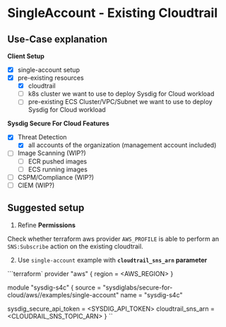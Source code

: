 # SingleAccount - Existing Cloudtrail

## Use-Case explanation

**Client Setup**

- [X] single-account setup
- [X] pre-existing resources
  - [X] cloudtrail
  - [ ] k8s cluster we want to use to deploy Sysdig for Cloud workload
  - [ ] pre-existing ECS Cluster/VPC/Subnet we want to use to deploy Sysdig for Cloud workload

**Sysdig Secure For Cloud Features**

- [X] Threat Detection
  - [X] all accounts of the organization (management account included)
- [ ] Image Scanning (WIP?)
  - [ ] ECR pushed images
  - [ ] ECS running images
- [ ] CSPM/Compliance (WIP?)
- [ ] CIEM (WIP?)

## Suggested setup

<!--
testing

0. ECS/Subnet/VPC should exist, otherwise deploy this items first on a sepparated terraform state

```terraform
provider "aws" {
region = var.region
}

module "utils_cloudtrail" {
  source = "sysdiglabs/secure-for-cloud/aws//modules/infrastructure/cloudtrail"
  name   = "${var.name}-single-provide-cloudtrail"
}
```
-->

1. Refine **Permissions**

Check whether terraform aws provider `AWS_PROFILE` is able to perform an `SNS:Subscribe` action on the existing cloudtrail.

<!--
 {
      "Sid": "AllowCrossAccountSNSSubscription,
      "Effect": "Allow",
      "Principal": {
        "AWS": "arn:aws:iam::account-member:user/<SPECIFC_USER>"
        # or
        #"AWS": "arn:aws:iam::account-member:root"
      },
      "Action": "sns:Subscribe",
      "Resource": "<CLOUDTRAIL_SNS_ARN>"
    }
-->

2. Use `single-account` example with **`cloudtrail_sns_arn` parameter**

```terraform`
provider "aws" {
  region = <AWS_REGION>
}

module "sysdig-s4c" {
  source = "sysdiglabs/secure-for-cloud/aws//examples/single-account"
  name   = "sysdig-s4c"

  sysdig_secure_api_token = <SYSDIG_API_TOKEN>
  cloudtrail_sns_arn      = <CLOUDRAIL_SNS_TOPIC_ARN>
}
``

<!--
testing
```
cloudtrail_sns_arn      = module.utils_cloudtrail.sns_topic_arn
```
-->
